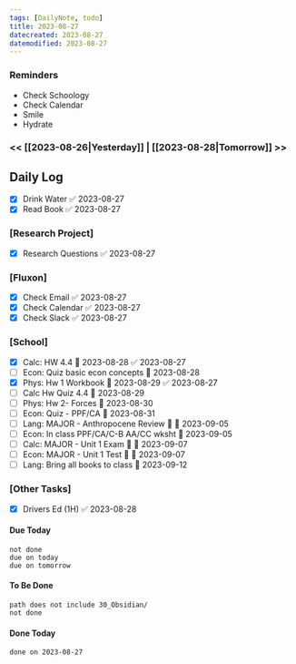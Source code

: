 ```yaml
---
tags: [DailyNote, todo]
title: 2023-08-27
datecreated: 2023-08-27
datemodified: 2023-08-27
---
```


### Reminders
- Check Schoology
- Check Calendar
- Smile
- Hydrate

### << [[2023-08-26|Yesterday]] | [[2023-08-28|Tomorrow]] >>

## Daily Log

- [x] Drink Water ✅ 2023-08-27
- [x] Read Book ✅ 2023-08-27

### [Research Project]

 - [x] Research Questions ✅ 2023-08-27

### [Fluxon]

- [x] Check Email ✅ 2023-08-27
- [x] Check Calendar ✅ 2023-08-27
- [x] Check Slack ✅ 2023-08-27

### [School]

- [x] Calc: HW 4.4 📅 2023-08-28 ✅ 2023-08-27
- [ ] Econ: Quiz basic econ concepts 📅 2023-08-28 
- [x] Phys: Hw 1 Workbook 📅 2023-08-29 ✅ 2023-08-27
- [ ] Calc Hw Quiz 4.4 📅 2023-08-29 
- [ ] Phys: Hw 2- Forces 📅 2023-08-30 
- [ ] Econ: Quiz - PPF/CA 📅 2023-08-31 
- [ ] Lang: MAJOR - Anthropocene Review 🔺 📅 2023-09-05
- [ ] Econ: In class PPF/CA/C-B AA/CC wksht 📅 2023-09-05
- [ ] Calc: MAJOR - Unit 1 Exam 🔺 📅 2023-09-07
- [ ] Econ: MAJOR - Unit 1 Test 🔺 📅 2023-09-07
- [ ] Lang: Bring all books to class 📅 2023-09-12

### [Other Tasks]

- [x] Drivers Ed (1H) ✅ 2023-08-28

#### Due Today

```tasks
not done
due on today
due on tomorrow
```

#### To Be Done

```tasks
path does not include 30_Obsidian/
not done
```

#### Done Today

```tasks
done on 2023-08-27
```